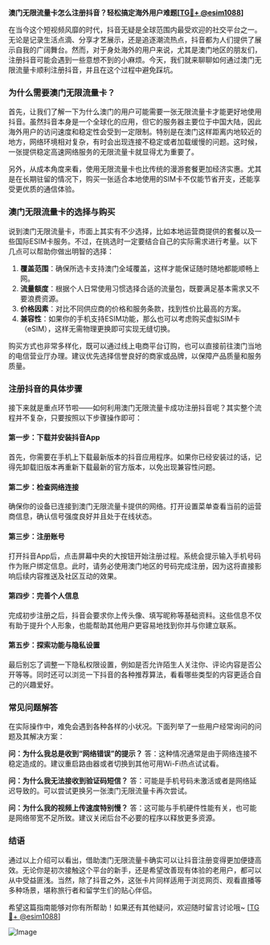 **澳门无限流量卡怎么注册抖音？轻松搞定海外用户难题[[TG💪+ @esim1088](https://t.me/s/esim1088)]**

在当今这个短视频风靡的时代，抖音无疑是全球范围内最受欢迎的社交平台之一。无论是记录生活点滴、分享才艺展示，还是追逐潮流热点，抖音都为人们提供了展示自我的广阔舞台。然而，对于身处海外的用户来说，尤其是澳门地区的朋友们，注册抖音可能会遇到一些意想不到的小麻烦。今天，我们就来聊聊如何通过澳门无限流量卡顺利注册抖音，并且在这个过程中避免踩坑。

### **为什么需要澳门无限流量卡？**

首先，让我们了解一下为什么澳门的用户可能需要一张无限流量卡才能更好地使用抖音。虽然抖音本身是一个全球化的应用，但它的服务器主要位于中国大陆，因此海外用户的访问速度和稳定性会受到一定限制。特别是在澳门这样距离内地较近的地方，网络环境相对复杂，有时会出现连接不稳定或者加载缓慢的问题。这时候，一张提供稳定高速网络服务的无限流量卡就显得尤为重要了。

另外，从成本角度来看，使用无限流量卡也比传统的漫游套餐更加经济实惠。尤其是在长期驻留的情况下，购买一张适合本地使用的SIM卡不仅能节省开支，还能享受更优质的通信体验。

### **澳门无限流量卡的选择与购买**

说到澳门无限流量卡，市面上其实有不少选择，比如本地运营商提供的套餐以及一些国际ESIM卡服务。不过，在挑选时一定要结合自己的实际需求进行考量。以下几点可以帮助你做出明智的选择：

1. **覆盖范围**：确保所选卡支持澳门全域覆盖，这样才能保证随时随地都能顺畅上网。
2. **流量额度**：根据个人日常使用习惯选择合适的流量包，既要满足基本需求又不要浪费资源。
3. **价格因素**：对比不同供应商的价格和服务条款，找到性价比最高的方案。
4. **兼容性**：如果你的手机支持ESIM功能，那么也可以考虑购买虚拟SIM卡（eSIM），这样无需物理更换即可实现无缝切换。

购买方式也非常多样化，既可以通过线上电商平台订购，也可以直接前往澳门当地的电信营业厅办理。建议优先选择信誉良好的商家或品牌，以保障产品质量和服务质量。

### **注册抖音的具体步骤**

接下来就是重点环节啦——如何利用澳门无限流量卡成功注册抖音呢？其实整个流程并不复杂，只要按照以下步骤操作即可：

#### **第一步：下载并安装抖音App**
首先，你需要在手机上下载最新版本的抖音应用程序。如果你已经安装过的话，记得先卸载旧版本再重新下载最新的官方版本，以免出现兼容性问题。

#### **第二步：检查网络连接**
确保你的设备已连接到澳门无限流量卡提供的网络。打开设置菜单查看当前的运营商信息，确认信号强度良好并且处于在线状态。

#### **第三步：注册账号**
打开抖音App后，点击屏幕中央的大按钮开始注册过程。系统会提示输入手机号码作为账户绑定信息。此时，请务必使用澳门地区的号码完成注册，因为这将直接影响后续内容推送及社区互动的效果。

#### **第四步：完善个人信息**
完成初步注册之后，抖音会要求你上传头像、填写昵称等基础资料。这些信息不仅有助于提升个人形象，也能帮助其他用户更容易地找到你并与你建立联系。

#### **第五步：探索功能与隐私设置**
最后别忘了调整一下隐私权限设置，例如是否允许陌生人关注你、评论内容是否公开等等。同时还可以浏览一下抖音的各种推荐算法，看看哪些类型的内容更适合自己的兴趣爱好。

### **常见问题解答**

在实际操作中，难免会遇到各种各样的小状况。下面列举了一些用户经常询问的问题及其解决方案：

**问：为什么我总是收到“网络错误”的提示？**
答：这种情况通常是由于网络连接不稳定造成的。建议重启路由器或者切换到其他可用Wi-Fi热点试试看。

**问：为什么我无法接收到验证码短信？**
答：可能是手机号码未激活或者是网络延迟导致的。可以尝试更换另一张澳门无限流量卡再次尝试。

**问：为什么我的视频上传速度特别慢？**
答：这可能与手机硬件性能有关，也可能是网络带宽不足所致。建议关闭后台不必要的程序以释放更多资源。

### **结语**

通过以上介绍可以看出，借助澳门无限流量卡确实可以让抖音注册变得更加便捷高效。无论你是初次接触这个平台的新手，还是希望改善现有体验的老用户，都可以从中受益匪浅。当然，除了抖音之外，这张卡片同样适用于浏览网页、观看直播等多种场景，堪称旅行者和留学生们的贴心伴侣。

希望这篇指南能够对你有所帮助！如果还有其他疑问，欢迎随时留言讨论哦~ [[TG💪+ @esim1088](https://t.me/s/esim1088)] 

![Image](https://i.postimg.cc/4NQfJmqS/Snipaste-2025-05-13-00-14-12.png)
